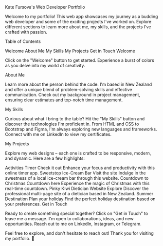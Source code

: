 Kate Fursova's Web Developer Portfolio

Welcome to my portfolio! This web app showcases my journey as a budding web developer and some of the exciting projects I've worked on. Explore different sections to learn more about me, my skills, and the projects I've crafted with passion.

Table of Contents

Welcome
About Me
My Skills
My Projects
Get in Touch
Welcome<a name="welcome"></a>

Click on the "Welcome" button to get started. Experience a burst of colors as you delve into my world of creativity.

About Me<a name="about-me"></a>

Learn more about the person behind the code. I'm based in New Zealand and offer a unique blend of problem-solving skills and effective communication. Check out my background in project management, ensuring clear estimates and top-notch time management.

My Skills<a name="my-skills"></a>

Curious about what I bring to the table? Hit the "My Skills" button and discover the technologies I'm proficient in. From HTML and CSS to Bootstrap and Figma, I'm always exploring new languages and frameworks. Connect with me on LinkedIn to view my certificates.

My Projects<a name="my-projects"></a>

Explore my web designs – each one is crafted to be responsive, modern, and dynamic. Here are a few highlights:

Activities Timer
Check it out
Enhance your focus and productivity with this online timer app.
Sweetstop Ice-Cream Bar
Visit the site
Indulge in the sweetness of a local ice-cream bar through this website.
Countdown to Christmas
Countdown here
Experience the magic of Christmas with this real-time countdown.
Pinky Kiwi Dietician Website
Explore
Discover the professional multi-page site of a dietician based in New Zealand.
Summer Destination
Plan your holiday
Find the perfect holiday destination based on your preferences.
Get in Touch<a name="get-in-touch"></a>

Ready to create something special together? Click on "Get in Touch" to leave me a message. I'm open to collaborations, ideas, and new opportunities. Reach out to me on LinkedIn, Instagram, or Telegram.

Feel free to explore, and don't hesitate to reach out! Thank you for visiting my portfolio. 🚀
